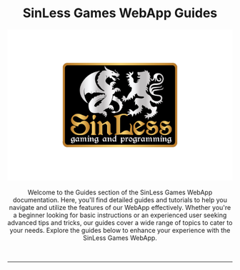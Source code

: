 <div align="center">
    <h1>SinLess Games WebApp Guides</h1>
    <a>
        <img src="Docs/images/logos/sinless-games/3.png" alt="SinLess Games LLC Logo">
    </a>
    <br/>
    <p>
        Welcome to the Guides section of the SinLess Games WebApp documentation. Here, you'll find detailed guides and tutorials to help you navigate and utilize the features of our WebApp effectively. Whether you're a beginner looking for basic instructions or an experienced user seeking advanced tips and tricks, our guides cover a wide range of topics to cater to your needs. Explore the guides below to enhance your experience with the SinLess Games WebApp.
    </p>
</div>
<br/>

---